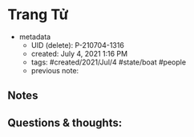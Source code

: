 # Trang Tử

- metadata
	- UID (delete): P-210704-1316
	- created: July 4, 2021 1:16 PM
	- tags: #created/2021/Jul/4  #state/boat #people 
	- previous note:

## Notes

## Questions & thoughts:

